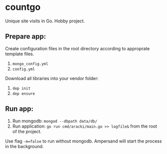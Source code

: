 # countgo
Unique site visits in Go. Hobby project.

## Prepare app:

Create configuration files in the root directory according to approprate template files.

1. `mongo_config.yml`
2. `config.yml`

Download all libraries into your vendor folder:

1. `dep init`
2. `dep ensure`

## Run app:

1. Run mongodb: `mongod --dbpath data/db/`
2. Run application: `go run cmd/aracki/main.go >> logfile&` from the root of the project. 

Use flag `-m=false` to run without mongodb.
Ampersand will start the process in the background.
  
